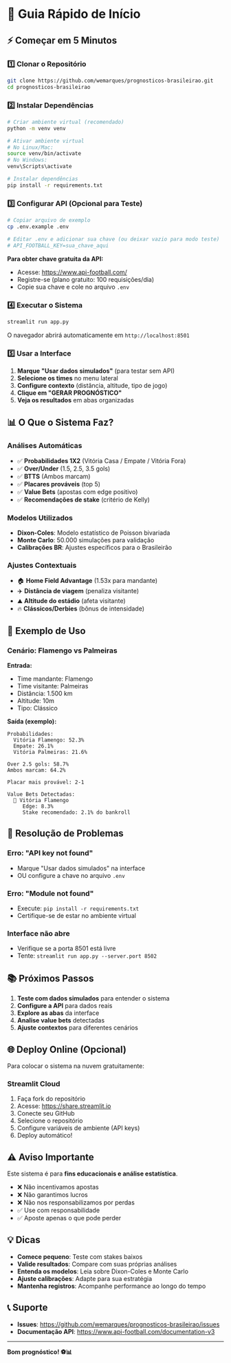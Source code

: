 # 🚀 Guia Rápido de Início

## ⚡ Começar em 5 Minutos

### 1️⃣ Clonar o Repositório

```bash
git clone https://github.com/wemarques/prognosticos-brasileirao.git
cd prognosticos-brasileirao
```

### 2️⃣ Instalar Dependências

```bash
# Criar ambiente virtual (recomendado)
python -m venv venv

# Ativar ambiente virtual
# No Linux/Mac:
source venv/bin/activate
# No Windows:
venv\Scripts\activate

# Instalar dependências
pip install -r requirements.txt
```

### 3️⃣ Configurar API (Opcional para Teste)

```bash
# Copiar arquivo de exemplo
cp .env.example .env

# Editar .env e adicionar sua chave (ou deixar vazio para modo teste)
# API_FOOTBALL_KEY=sua_chave_aqui
```

**Para obter chave gratuita da API:**
- Acesse: https://www.api-football.com/
- Registre-se (plano gratuito: 100 requisições/dia)
- Copie sua chave e cole no arquivo `.env`

### 4️⃣ Executar o Sistema

```bash
streamlit run app.py
```

O navegador abrirá automaticamente em `http://localhost:8501`

### 5️⃣ Usar a Interface

1. **Marque "Usar dados simulados"** (para testar sem API)
2. **Selecione os times** no menu lateral
3. **Configure contexto** (distância, altitude, tipo de jogo)
4. **Clique em "GERAR PROGNÓSTICO"**
5. **Veja os resultados** em abas organizadas

## 📊 O Que o Sistema Faz?

### Análises Automáticas
- ✅ **Probabilidades 1X2** (Vitória Casa / Empate / Vitória Fora)
- ✅ **Over/Under** (1.5, 2.5, 3.5 gols)
- ✅ **BTTS** (Ambos marcam)
- ✅ **Placares prováveis** (top 5)
- ✅ **Value Bets** (apostas com edge positivo)
- ✅ **Recomendações de stake** (critério de Kelly)

### Modelos Utilizados
- **Dixon-Coles**: Modelo estatístico de Poisson bivariada
- **Monte Carlo**: 50.000 simulações para validação
- **Calibrações BR**: Ajustes específicos para o Brasileirão

### Ajustes Contextuais
- 🏠 **Home Field Advantage** (1.53x para mandante)
- ✈️ **Distância de viagem** (penaliza visitante)
- ⛰️ **Altitude do estádio** (afeta visitante)
- 🔥 **Clássicos/Derbies** (bônus de intensidade)

## 🎯 Exemplo de Uso

### Cenário: Flamengo vs Palmeiras

**Entrada:**
- Time mandante: Flamengo
- Time visitante: Palmeiras
- Distância: 1.500 km
- Altitude: 10m
- Tipo: Clássico

**Saída (exemplo):**
```
Probabilidades:
  Vitória Flamengo: 52.3%
  Empate: 26.1%
  Vitória Palmeiras: 21.6%

Over 2.5 gols: 58.7%
Ambos marcam: 64.2%

Placar mais provável: 2-1

Value Bets Detectadas:
  🎯 Vitória Flamengo
     Edge: 8.3%
     Stake recomendado: 2.1% do bankroll
```

## 🔧 Resolução de Problemas

### Erro: "API key not found"
- Marque "Usar dados simulados" na interface
- OU configure a chave no arquivo `.env`

### Erro: "Module not found"
- Execute: `pip install -r requirements.txt`
- Certifique-se de estar no ambiente virtual

### Interface não abre
- Verifique se a porta 8501 está livre
- Tente: `streamlit run app.py --server.port 8502`

## 📚 Próximos Passos

1. **Teste com dados simulados** para entender o sistema
2. **Configure a API** para dados reais
3. **Explore as abas** da interface
4. **Analise value bets** detectadas
5. **Ajuste contextos** para diferentes cenários

## 🌐 Deploy Online (Opcional)

Para colocar o sistema na nuvem gratuitamente:

### Streamlit Cloud
1. Faça fork do repositório
2. Acesse: https://share.streamlit.io
3. Conecte seu GitHub
4. Selecione o repositório
5. Configure variáveis de ambiente (API keys)
6. Deploy automático!

## ⚠️ Aviso Importante

Este sistema é para **fins educacionais e análise estatística**.

- ❌ Não incentivamos apostas
- ❌ Não garantimos lucros
- ❌ Não nos responsabilizamos por perdas
- ✅ Use com responsabilidade
- ✅ Aposte apenas o que pode perder

## 💡 Dicas

- **Comece pequeno**: Teste com stakes baixos
- **Valide resultados**: Compare com suas próprias análises
- **Entenda os modelos**: Leia sobre Dixon-Coles e Monte Carlo
- **Ajuste calibrações**: Adapte para sua estratégia
- **Mantenha registros**: Acompanhe performance ao longo do tempo

## 📞 Suporte

- **Issues**: https://github.com/wemarques/prognosticos-brasileirao/issues
- **Documentação API**: https://www.api-football.com/documentation-v3

---

**Bom prognóstico! ⚽📊**

